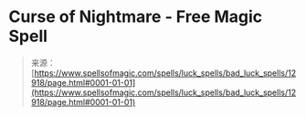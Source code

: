 <!--yml

category: 未分类

date: 2024-06-12 18:50:56

-->

# Curse of Nightmare - Free Magic Spell

> 来源：[https://www.spellsofmagic.com/spells/luck_spells/bad_luck_spells/12918/page.html#0001-01-01](https://www.spellsofmagic.com/spells/luck_spells/bad_luck_spells/12918/page.html#0001-01-01)

